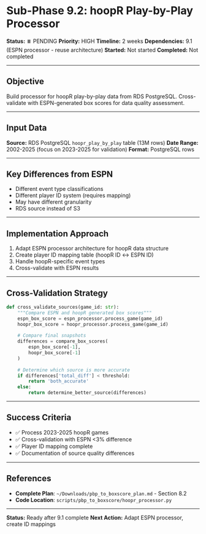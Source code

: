 # Sub-Phase 9.2: hoopR Play-by-Play Processor

**Status:** ⏸️ PENDING
**Priority:** HIGH
**Timeline:** 2 weeks
**Dependencies:** 9.1 (ESPN processor - reuse architecture)
**Started:** Not started
**Completed:** Not completed

---

## Objective

Build processor for hoopR play-by-play data from RDS PostgreSQL. Cross-validate with ESPN-generated box scores for data quality assessment.

---

## Input Data

**Source:** RDS PostgreSQL `hoopr_play_by_play` table (13M rows)
**Date Range:** 2002-2025 (focus on 2023-2025 for validation)
**Format:** PostgreSQL rows

---

## Key Differences from ESPN

- Different event type classifications
- Different player ID system (requires mapping)
- May have different granularity
- RDS source instead of S3

---

## Implementation Approach

1. Adapt ESPN processor architecture for hoopR data structure
2. Create player ID mapping table (hoopR ID ↔ ESPN ID)
3. Handle hoopR-specific event types
4. Cross-validate with ESPN results

---

## Cross-Validation Strategy

```python
def cross_validate_sources(game_id: str):
    """Compare ESPN and hoopR generated box scores"""
    espn_box_score = espn_processor.process_game(game_id)
    hoopr_box_score = hoopr_processor.process_game(game_id)
    
    # Compare final snapshots
    differences = compare_box_scores(
        espn_box_score[-1],
        hoopr_box_score[-1]
    )
    
    # Determine which source is more accurate
    if differences['total_diff'] < threshold:
        return 'both_accurate'
    else:
        return determine_better_source(differences)
```

---

## Success Criteria

- ✅ Process 2023-2025 hoopR games
- ✅ Cross-validation with ESPN <3% difference
- ✅ Player ID mapping complete
- ✅ Documentation of source quality differences

---

## References

- **Complete Plan**: `~/Downloads/pbp_to_boxscore_plan.md` - Section 8.2
- **Code Location**: `scripts/pbp_to_boxscore/hoopr_processor.py`

---

**Status:** Ready after 9.1 complete
**Next Action:** Adapt ESPN processor, create ID mappings

